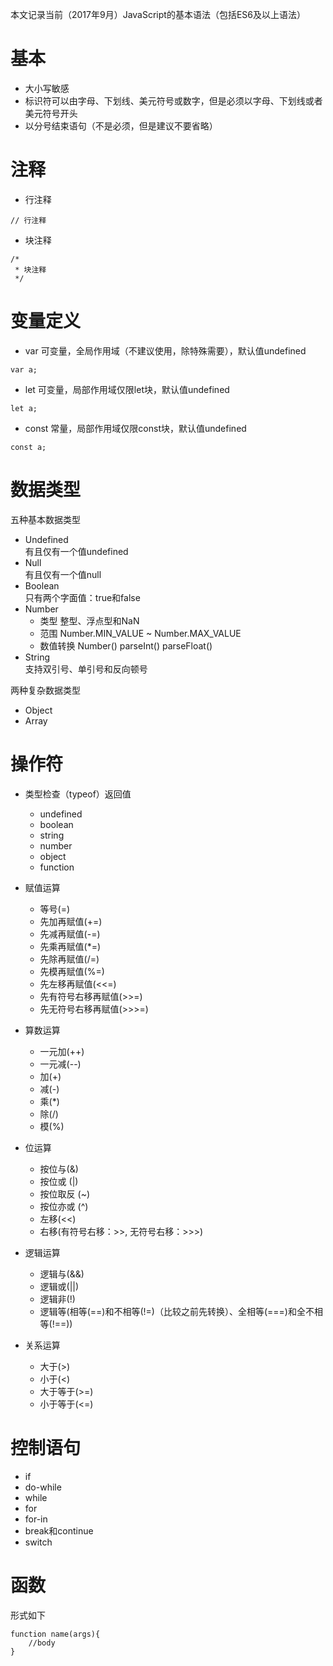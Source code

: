 本文记录当前（2017年9月）JavaScript的基本语法（包括ES6及以上语法）

# 基本
- 大小写敏感
- 标识符可以由字母、下划线、美元符号或数字，但是必须以字母、下划线或者美元符号开头
- 以分号结束语句（不是必须，但是建议不要省略）

# 注释
- 行注释
````
// 行注释
````
- 块注释
````
/*
 * 块注释
 */
````

# 变量定义
- var 可变量，全局作用域（不建议使用，除特殊需要），默认值undefined
````
var a;
````

- let 可变量，局部作用域仅限let块，默认值undefined
````
let a;
````

- const 常量，局部作用域仅限const块，默认值undefined
````
const a;
````

# 数据类型
五种基本数据类型
- Undefined   
  有且仅有一个值undefined
- Null  
  有且仅有一个值null
- Boolean  
  只有两个字面值：true和false
- Number
  - 类型 
    整型、浮点型和NaN  
  - 范围  Number.MIN_VALUE ~ Number.MAX_VALUE
  - 数值转换  Number() parseInt() parseFloat()
- String  
  支持双引号、单引号和反向顿号
  
两种复杂数据类型
- Object
- Array

# 操作符
- 类型检查（typeof）返回值
    - undefined
    - boolean
    - string
    - number
    - object
    - function 
    
- 赋值运算 
    - 等号(=)
    - 先加再赋值(+=)
    - 先减再赋值(-=)
    - 先乘再赋值(*=)
    - 先除再赋值(/=) 
    - 先模再赋值(%=) 
    - 先左移再赋值(<<=) 
    - 先有符号右移再赋值(>>=) 
    - 先无符号右移再赋值(>>>=) 
    
- 算数运算
    - 一元加(++)
    - 一元减(--)
    - 加(+)
    - 减(-)
    - 乘(*)
    - 除(/)
    - 模(%)

- 位运算
    - 按位与(&)
    - 按位或 (|)
    - 按位取反 (~)
    - 按位亦或 (^)
    - 左移(<<)
    - 右移(有符号右移：>>, 无符号右移：>>>)
    
- 逻辑运算
    - 逻辑与(&&)
    - 逻辑或(||)
    - 逻辑非(!)
    - 逻辑等(相等(==)和不相等(!=)（比较之前先转换）、全相等(===)和全不相等(!==))
    
- 关系运算
    - 大于(>)
    - 小于(<)
    - 大于等于(>=)
    - 小于等于(<=)
    
# 控制语句

- if
- do-while
- while
- for
- for-in
- break和continue
- switch

# 函数
 形式如下
````
function name(args){
    //body
}
````
